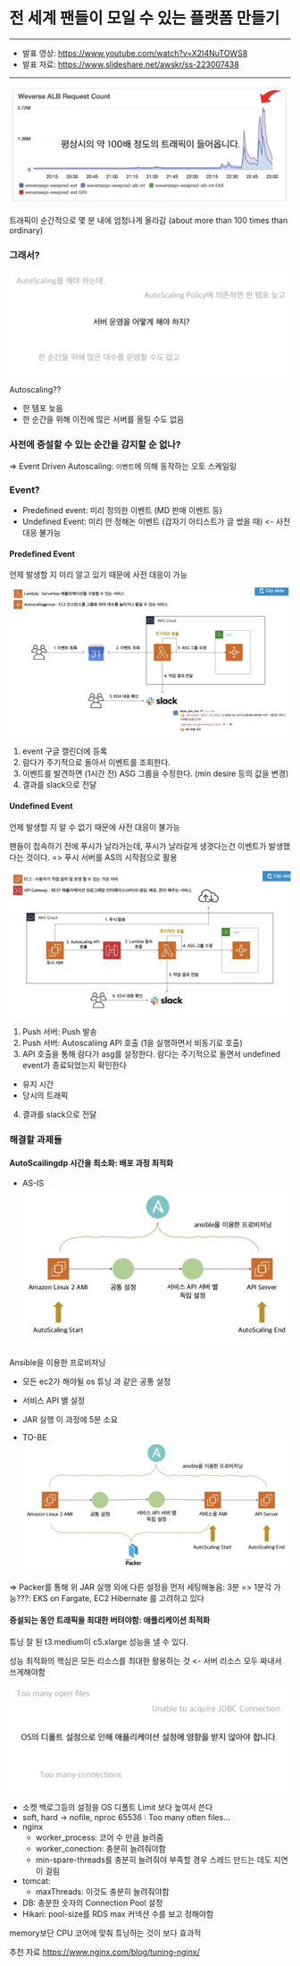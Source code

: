 # 전 세계 팬들이 모일 수 있는 플랫폼 만들기

---

- 발표 영상: https://www.youtube.com/watch?v=X2I4NuTOWS8
- 발표 자료: https://www.slideshare.net/awskr/ss-223007438

---

![](./images/20200121-aws-01.png)

트래픽이 순간적으로 몇 분 내에 엄청나게 올라감 (about more than 100 times than ordinary)

### 그래서?

![](./images/20200121-aws-02.png)

Autoscaling??
- 한 템포 늦음
- 한 순간을 위해 이전에 많은 서버를 올릴 수도 없음

### 사전에 증설할 수 있는 순간을 감지할 순 없나?
=> Event Driven Autoscaling: `이벤트`에 의해 동작하는 오토 스케일링

### Event?
- Predefined event: 미리 정의한 이벤트 (MD 판매 이벤트 등)
- Undefined Event: 미리 안 정해논 이벤트 (갑자기 아티스트가 글 썼을 때) <- 사전 대응 불가능

#### Predefined Event
언제 발생할 지 미리 알고 있기 때문에 사전 대응이 가능

![](./images/20200121-aws-03.png)

1. event 구글 캘린더에 등록
2. 람다가 주기적으로 돌아서 이벤트를 조회한다.
3. 이벤트를 발견하면 (1시간 전) ASG 그룹을 수정한다. (min desire 등의 값을 변경)
4. 결과를 slack으로 전달

#### Undefined Event
언제 발생할 지 알 수 없기 때문에 사전 대응이 불가능

팬들이 접속하기 전에 푸시가 날라가는데,
푸시가 날라갈게 생겻다는건 이벤트가 발생했다는 것이다.
=> 푸시 서버를 AS의 시작점으로 활용

![](./images/20200121-aws-04.png)

1. Push 서버: Push 발송
2. Push 서버: Autoscaliing API 호출 (1을 실행하면서 비동기로 호출)
3. API 호출을 통해 람다가 asg를 설정한다.
람다는 주기적으로 돌면서  undefined event가 종료되었는지 확인한다
  - 유지 시간
  - 당시의 트래픽
4. 결과를 slack으로 전달

### 해결할 과제들

#### AutoScailingdp 시간을 최소화: 배포 과정 최적화

- AS-IS
![](./images/20200121-aws-05.png)

Ansible을 이용한 프로비저닝
- 모든 ec2가 해야될 os 튜닝 과 같은 공통 설정
- 서비스 API 별 설정
- JAR 실행
이 과정에 5분 소요

- TO-BE
![](./images/20200121-aws-06.png)

=> Packer를 통해 위 JAR 실행 외에 다른 설정을 먼저 세팅해놓음: 3분
=> 1분각 가능???: EKS on Fargate, EC2 Hibernate 를 고려하고 있다

#### 증설되는 동안 트래픽을 최대한 버텨야함: 애플리케이션 최적화
튜닝 잘 된 t3.medium이 c5.xlarge 성능을 낼 수 있다.

성능 최적화의 핵심은 모든 리소스를 최대한 활용하는 것 <- 서버 리소스 모두 짜내서 쓰게해야함

![](./images/20200121-aws-07.png)

- 소켓 백로그등의 설정을 OS 디폴트 Limit 보다 높여서 쓴다
- soft, hard -> nofile, nproc 65536 : Too many often files...
- nginx
  - worker_process: 코어 수 만큼 늘려줌
  - worker_conection: 충분히 늘려줘야함
  - min-spare-threads를 충분히 늘려줘야 부족할 경우 스레드 만드는 데도 지연이 걸림
- tomcat:
  - maxThreads: 이것도 충분히 늘려줘야함
- DB: 충분한 숫자의 Connection Pool 설정
- Hikari: pool-size를 RDS max 커넥션 수를 보고 정해야함

memory보단 CPU 코어에 맞춰 튜닝하는 것이 보다 효과적

추천 자료 https://www.nginx.com/blog/tuning-nginx/

